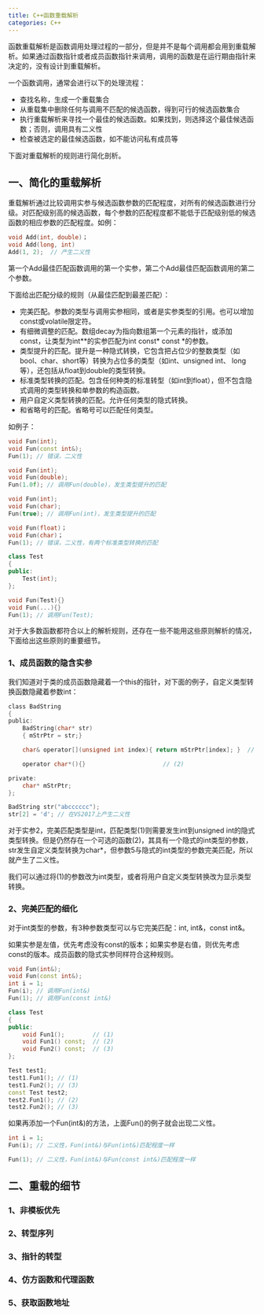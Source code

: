 ```yaml
---
title: C++函数重载解析
categories: C++
---
```


函数重载解析是函数调用处理过程的一部分，但是并不是每个调用都会用到重载解析。如果通过函数指针或者成员函数指针来调用，调用的函数是在运行期由指针来决定的，没有设计到重载解析。

一个函数调用，通常会进行以下的处理流程：
- 查找名称，生成一个重载集合
- 从重载集中删除任何与调用不匹配的候选函数，得到可行的候选函数集合
- 执行重载解析来寻找一个最佳的候选函数。如果找到，则选择这个最佳候选函数；否则，调用具有二义性
- 检查被选定的最佳候选函数，如不能访问私有成员等

下面对重载解析的规则进行简化剖析。

## 一、简化的重载解析
重载解析通过比较调用实参与候选函数参数的匹配程度，对所有的候选函数进行分级。对匹配级别高的候选函数，每个参数的匹配程度都不能低于匹配级别低的候选函数的相应参数的匹配程度。如例：
``` C++
void Add(int, double)；
void Add(long, int)
Add(1, 2);	// 产生二义性
```

第一个Add最佳匹配函数调用的第一个实参，第二个Add最佳匹配函数调用的第二个参数。

下面给出匹配分级的规则（从最佳匹配到最差匹配）：
- 完美匹配。参数的类型与调用实参相同，或者是实参类型的引用。也可以增加const或volatile限定符。
- 有细微调整的匹配。数组decay为指向数组第一个元素的指针，或添加const，让类型为int**的实参匹配为int const* const *的参数。
- 类型提升的匹配。提升是一种隐式转换，它包含把占位少的整数类型（如bool、char、short等）转换为占位多的类型（如int、unsigned int、 long等），还包括从float到double的类型转换。
- 标准类型转换的匹配。包含任何种类的标准转型（如int到float），但不包含隐式调用的类型转换和单参数的构造函数。
- 用户自定义类型转换的匹配。允许任何类型的隐式转换。
- 和省略号的匹配。省略号可以匹配任何类型。

如例子：
``` C++
void Fun(int);
void Fun(const int&);
Fun(1); // 错误，二义性

void Fun(int);
void Fun(double);
Fun(1.0f); // 调用Fun(double)，发生类型提升的匹配

void Fun(int);
void Fun(char);
Fun(true); // 调用Fun(int)，发生类型提升的匹配

void Fun(float)；
void Fun(char)；
Fun(1); // 错误，二义性，有两个标准类型转换的匹配

class Test
{
public:
	Test(int);
};

void Fun(Test){}
void Fun(...){}
Fun(1); // 调用Fun(Test);
```

对于大多数函数都符合以上的解析规则，还存在一些不能用这些原则解析的情况，下面给出这些原则的重要细节。
### 1、成员函数的隐含实参
我们知道对于类的成员函数隐藏着一个this的指针，对下面的例子，自定义类型转换函数隐藏着参数int：
``` C ++
class BadString
{
public:
	BadString(char* str)
	{ mStrPtr = str;}

	char& operator[](unsigned int index){ return mStrPtr[index]; }	// (1)

	operator char*(){}						// (2)

private:
	char* mStrPtr;
};

BadString str("abcccccc");
str[2] = 'd'; // 在VS2017上产生二义性
```
对于实参2，完美匹配类型是int，匹配类型(1)则需要发生int到unsigned int的隐式类型转换。但是仍然存在一个可选的函数(2)，其具有一个隐式的int类型的参数，str发生自定义类型转换为char*，但参数5与隐式的int类型的参数完美匹配，所以就产生了二义性。

我们可以通过将(1)的参数改为int类型，或者将用户自定义类型转换改为显示类型转换。
### 2、完美匹配的细化
对于int类型的参数，有3种参数类型可以与它完美匹配：int, int&，const int&。

如果实参是左值，优先考虑没有const的版本；如果实参是右值，则优先考虑const的版本。成员函数的隐式实参同样符合这种规则。
``` C++
void Fun(int&);
void Fun(const int&);
int i = 1;
Fun(i); // 调用Fun(int&)
Fun(1); // 调用Fun(const int&)

class Test
{
public:
	void Fun1();		// (1)
	void Fun1() const;	// (2)
	void Fun2() const;	// (3)
};

Test test1;
test1.Fun1(); // (1)
test1.Fun2(); // (3)
const Test test2;
test2.Fun1(); // (2)
test2.Fun2(); // (3)
```
如果再添加一个Fun(int&)的方法，上面Fun()的例子就会出现二义性。
``` C++
int i = 1;
Fun(i); // 二义性，Fun(int&)与Fun(int&)匹配程度一样

Fun(1); // 二义性，Fun(int&)与Fun(const int&)匹配程度一样
```

## 二、重载的细节
### 1、非模板优先
### 2、转型序列
### 3、指针的转型
### 4、仿方函数和代理函数
### 5、获取函数地址